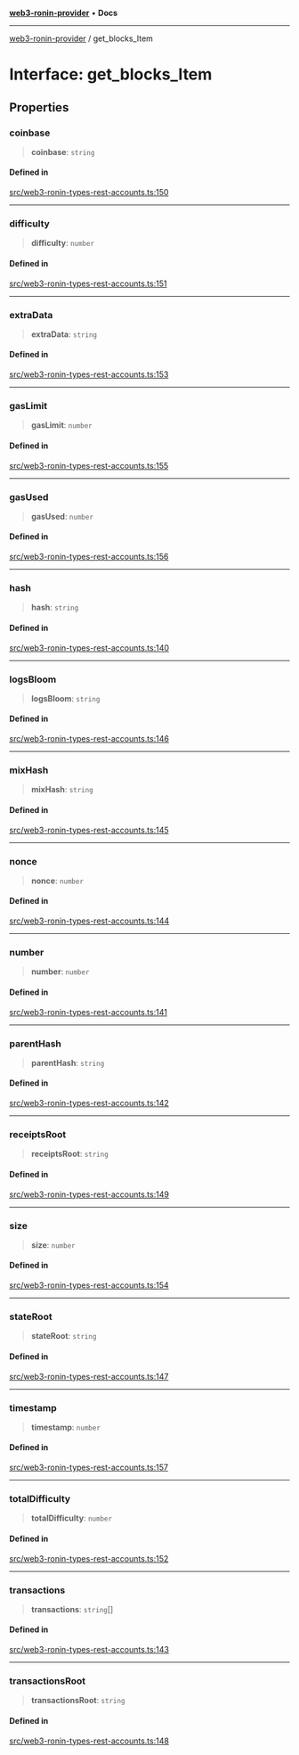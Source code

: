 [**web3-ronin-provider**](../README.md) • **Docs**

***

[web3-ronin-provider](../globals.md) / get\_blocks\_Item

# Interface: get\_blocks\_Item

## Properties

### coinbase

> **coinbase**: `string`

#### Defined in

[src/web3-ronin-types-rest-accounts.ts:150](https://github.com/chuacw/web3-ronin-provider/blob/4a5337409914c1435eb29cf10385b5e91a5e50ae/src/web3-ronin-types-rest-accounts.ts#L150)

***

### difficulty

> **difficulty**: `number`

#### Defined in

[src/web3-ronin-types-rest-accounts.ts:151](https://github.com/chuacw/web3-ronin-provider/blob/4a5337409914c1435eb29cf10385b5e91a5e50ae/src/web3-ronin-types-rest-accounts.ts#L151)

***

### extraData

> **extraData**: `string`

#### Defined in

[src/web3-ronin-types-rest-accounts.ts:153](https://github.com/chuacw/web3-ronin-provider/blob/4a5337409914c1435eb29cf10385b5e91a5e50ae/src/web3-ronin-types-rest-accounts.ts#L153)

***

### gasLimit

> **gasLimit**: `number`

#### Defined in

[src/web3-ronin-types-rest-accounts.ts:155](https://github.com/chuacw/web3-ronin-provider/blob/4a5337409914c1435eb29cf10385b5e91a5e50ae/src/web3-ronin-types-rest-accounts.ts#L155)

***

### gasUsed

> **gasUsed**: `number`

#### Defined in

[src/web3-ronin-types-rest-accounts.ts:156](https://github.com/chuacw/web3-ronin-provider/blob/4a5337409914c1435eb29cf10385b5e91a5e50ae/src/web3-ronin-types-rest-accounts.ts#L156)

***

### hash

> **hash**: `string`

#### Defined in

[src/web3-ronin-types-rest-accounts.ts:140](https://github.com/chuacw/web3-ronin-provider/blob/4a5337409914c1435eb29cf10385b5e91a5e50ae/src/web3-ronin-types-rest-accounts.ts#L140)

***

### logsBloom

> **logsBloom**: `string`

#### Defined in

[src/web3-ronin-types-rest-accounts.ts:146](https://github.com/chuacw/web3-ronin-provider/blob/4a5337409914c1435eb29cf10385b5e91a5e50ae/src/web3-ronin-types-rest-accounts.ts#L146)

***

### mixHash

> **mixHash**: `string`

#### Defined in

[src/web3-ronin-types-rest-accounts.ts:145](https://github.com/chuacw/web3-ronin-provider/blob/4a5337409914c1435eb29cf10385b5e91a5e50ae/src/web3-ronin-types-rest-accounts.ts#L145)

***

### nonce

> **nonce**: `number`

#### Defined in

[src/web3-ronin-types-rest-accounts.ts:144](https://github.com/chuacw/web3-ronin-provider/blob/4a5337409914c1435eb29cf10385b5e91a5e50ae/src/web3-ronin-types-rest-accounts.ts#L144)

***

### number

> **number**: `number`

#### Defined in

[src/web3-ronin-types-rest-accounts.ts:141](https://github.com/chuacw/web3-ronin-provider/blob/4a5337409914c1435eb29cf10385b5e91a5e50ae/src/web3-ronin-types-rest-accounts.ts#L141)

***

### parentHash

> **parentHash**: `string`

#### Defined in

[src/web3-ronin-types-rest-accounts.ts:142](https://github.com/chuacw/web3-ronin-provider/blob/4a5337409914c1435eb29cf10385b5e91a5e50ae/src/web3-ronin-types-rest-accounts.ts#L142)

***

### receiptsRoot

> **receiptsRoot**: `string`

#### Defined in

[src/web3-ronin-types-rest-accounts.ts:149](https://github.com/chuacw/web3-ronin-provider/blob/4a5337409914c1435eb29cf10385b5e91a5e50ae/src/web3-ronin-types-rest-accounts.ts#L149)

***

### size

> **size**: `number`

#### Defined in

[src/web3-ronin-types-rest-accounts.ts:154](https://github.com/chuacw/web3-ronin-provider/blob/4a5337409914c1435eb29cf10385b5e91a5e50ae/src/web3-ronin-types-rest-accounts.ts#L154)

***

### stateRoot

> **stateRoot**: `string`

#### Defined in

[src/web3-ronin-types-rest-accounts.ts:147](https://github.com/chuacw/web3-ronin-provider/blob/4a5337409914c1435eb29cf10385b5e91a5e50ae/src/web3-ronin-types-rest-accounts.ts#L147)

***

### timestamp

> **timestamp**: `number`

#### Defined in

[src/web3-ronin-types-rest-accounts.ts:157](https://github.com/chuacw/web3-ronin-provider/blob/4a5337409914c1435eb29cf10385b5e91a5e50ae/src/web3-ronin-types-rest-accounts.ts#L157)

***

### totalDifficulty

> **totalDifficulty**: `number`

#### Defined in

[src/web3-ronin-types-rest-accounts.ts:152](https://github.com/chuacw/web3-ronin-provider/blob/4a5337409914c1435eb29cf10385b5e91a5e50ae/src/web3-ronin-types-rest-accounts.ts#L152)

***

### transactions

> **transactions**: `string`[]

#### Defined in

[src/web3-ronin-types-rest-accounts.ts:143](https://github.com/chuacw/web3-ronin-provider/blob/4a5337409914c1435eb29cf10385b5e91a5e50ae/src/web3-ronin-types-rest-accounts.ts#L143)

***

### transactionsRoot

> **transactionsRoot**: `string`

#### Defined in

[src/web3-ronin-types-rest-accounts.ts:148](https://github.com/chuacw/web3-ronin-provider/blob/4a5337409914c1435eb29cf10385b5e91a5e50ae/src/web3-ronin-types-rest-accounts.ts#L148)
